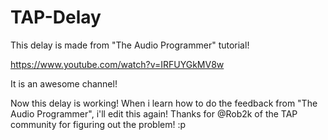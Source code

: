 # TAP-Delay

This delay is made from "The Audio Programmer" tutorial!

https://www.youtube.com/watch?v=IRFUYGkMV8w

It is an awesome channel!

Now this delay is working!
When i learn how to do the feedback from "The Audio Programmer", i'll edit this again!
Thanks for @Rob2k of the TAP community for figuring out the problem! :p
